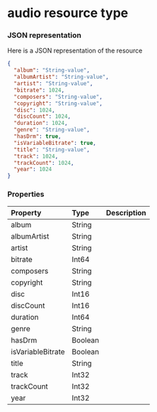 # audio resource type



### JSON representation

Here is a JSON representation of the resource

<!-- {
  "blockType": "resource",
  "optionalProperties": [

  ],
  "@odata.type": "microsoft.graph.audio"
}-->

```json
{
  "album": "String-value",
  "albumArtist": "String-value",
  "artist": "String-value",
  "bitrate": 1024,
  "composers": "String-value",
  "copyright": "String-value",
  "disc": 1024,
  "discCount": 1024,
  "duration": 1024,
  "genre": "String-value",
  "hasDrm": true,
  "isVariableBitrate": true,
  "title": "String-value",
  "track": 1024,
  "trackCount": 1024,
  "year": 1024
}

```
### Properties
| Property	   | Type	|Description|
|:---------------|:--------|:----------|
|album|String||
|albumArtist|String||
|artist|String||
|bitrate|Int64||
|composers|String||
|copyright|String||
|disc|Int16||
|discCount|Int16||
|duration|Int64||
|genre|String||
|hasDrm|Boolean||
|isVariableBitrate|Boolean||
|title|String||
|track|Int32||
|trackCount|Int32||
|year|Int32||

<!-- uuid: b85f43ae-bee1-4d60-930b-b530629e0de8
2015-10-19 09:07:20 UTC -->
<!-- {
  "type": "#page.annotation",
  "description": "audio resource",
  "keywords": "",
  "section": "documentation",
  "tocPath": ""
}-->